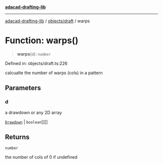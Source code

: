[**adacad-drafting-lib**](../../../README.md)

***

[adacad-drafting-lib](../../../modules.md) / [objects/draft](../README.md) / warps

# Function: warps()

> **warps**(`d`): `number`

Defined in: objects/draft.ts:226

calcualte the number of warps (cols) in a pattern

## Parameters

### d

a drawdown or any 2D array

[`Drawdown`](../../datatypes/type-aliases/Drawdown.md) | `boolean`[][]

## Returns

`number`

the number of cols of 0 if undefined
